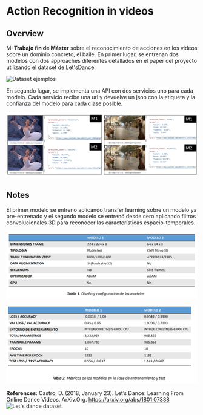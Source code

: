 # Action Recognition in videos 

## Overview 
Mi **Trabajo fin de Máster** sobre el reconocimiento de acciones en los videos sobre un dominio concreto, el baile. 
En primer lugar, se entrenan dos modelos con dos approaches diferentes detallados en el paper del proyecto utilizando el dataset de Let'sDance. 


![Dataset ejemplos](https://www.cc.gatech.edu/cpl/projects/dance/img/paper_figure.png)

En segundo lugar, se implementa una API con dos servicios uno para cada modelo. Cada servicio recibe una url y devuelve un json con la etiqueta y la confianza del modelo para cada clase posible.

![inferencia ejemplos](https://github.com/pilarcode/action-recognition-in-videos/blob/master/images/ejemplo_inferencia.png)

## Notes 
El primer modelo se entreno aplicando transfer learning sobre un modelo ya pre-entrenado y el segundo modelo se entrenó desde cero aplicando filtros convolucionales 3D para reconocer las características espacio-temporales.

![table 1](https://github.com/pilarcode/action-recognition-in-videos/blob/master/images/table1.png)

![table 1](https://github.com/pilarcode/action-recognition-in-videos/blob/master/images/table2.png)

**References**:
Castro, D. (2018, January 23). Let’s Dance: Learning From Online Dance Videos. ArXiv.Org. https://arxiv.org/abs/1801.07388 
![Let's dance dataset](https://www.cc.gatech.edu/cpl/projects/dance/)
